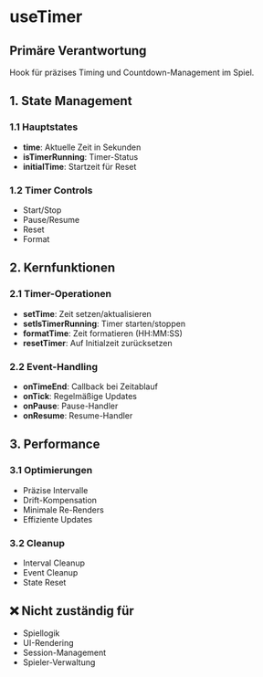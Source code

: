 # useTimer

## Primäre Verantwortung
Hook für präzises Timing und Countdown-Management im Spiel.

## 1. State Management

### 1.1 Hauptstates
- **time**: Aktuelle Zeit in Sekunden
- **isTimerRunning**: Timer-Status
- **initialTime**: Startzeit für Reset

### 1.2 Timer Controls
- Start/Stop
- Pause/Resume
- Reset
- Format

## 2. Kernfunktionen

### 2.1 Timer-Operationen
- **setTime**: Zeit setzen/aktualisieren
- **setIsTimerRunning**: Timer starten/stoppen
- **formatTime**: Zeit formatieren (HH:MM:SS)
- **resetTimer**: Auf Initialzeit zurücksetzen

### 2.2 Event-Handling
- **onTimeEnd**: Callback bei Zeitablauf
- **onTick**: Regelmäßige Updates
- **onPause**: Pause-Handler
- **onResume**: Resume-Handler

## 3. Performance

### 3.1 Optimierungen
- Präzise Intervalle
- Drift-Kompensation
- Minimale Re-Renders
- Effiziente Updates

### 3.2 Cleanup
- Interval Cleanup
- Event Cleanup
- State Reset

## ❌ Nicht zuständig für
- Spiellogik
- UI-Rendering
- Session-Management
- Spieler-Verwaltung